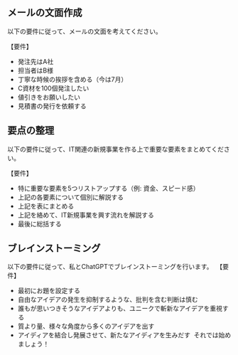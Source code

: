 ## メールの文面作成
以下の要件に従って、メールの文面を考えてください。

【要件】
* 発注先はA社
* 担当者はB様
* 丁寧な時候の挨拶を含める（今は7月）
* C資材を100個発注したい
* 値引きをお願いしたい
* 見積書の発行を依頼する

## 要点の整理
以下の要件に従って、IT関連の新規事業を作る上で重要な要素をまとめてください。

【要件】
* 特に重要な要素を5つリストアップする（例: 資金、スピード感）
* 上記の各要素について個別に解説する
* 上記を表にまとめる
* 上記を絡めて、IT新規事業を興す流れを解説する
* 最後に総括する

## ブレインストーミング
以下の要件に従って、私とChatGPTでブレインストーミングを行います。 
【要件】
* 最初にお題を設定する
* 自由なアイデアの発生を抑制するような、批判を含む判断は慎む
* 誰もが思いつきそうなアイデアよりも、ユニークで斬新なアイデアを重視する
* 質より量、様々な角度から多くのアイデアを出す
* アイディアを結合し発展させて、新たなアイディアを生みだす  それでは始めましょう！

